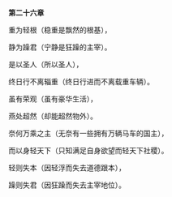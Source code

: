**第二十六章**

重为轻根（稳重是飘然的根基），

静为躁君（宁静是狂躁的主宰）。

是以圣人（所以圣人），

终日行不离辎重（终日行进而不离载重车辆）。

虽有荣观（虽有豪华生活），

燕处超然（却能超然物外）。

奈何万乘之主（无奈有一些拥有万辆马车的国主），

而以身轻天下（只知满足自身欲望而轻天下社稷）。

轻则失本（因轻浮而失去道德跟本），

躁则失君（因狂躁而失去主宰地位）。
